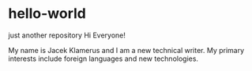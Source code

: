 # hello-world
just another repository
Hi Everyone!

My name is Jacek Klamerus and I am a new technical writer. 
My primary interests include foreign languages and new technologies. 
